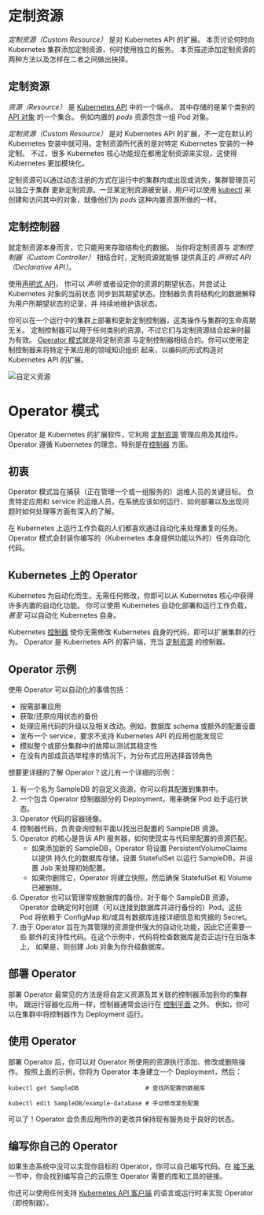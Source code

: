 # 定制资源

*定制资源（Custom Resource）* 是对 Kubernetes API 的扩展。 本页讨论何时向 Kubernetes 集群添加定制资源，何时使用独立的服务。 本页描述添加定制资源的两种方法以及怎样在二者之间做出抉择。

## 定制资源

*资源（Resource）* 是 [Kubernetes API](https://kubernetes.io/zh/docs/concepts/overview/kubernetes-api/) 中的一个端点， 其中存储的是某个类别的 [API 对象](https://kubernetes.io/zh/docs/concepts/overview/working-with-objects/kubernetes-objects/) 的一个集合。 例如内置的 *pods* 资源包含一组 Pod 对象。

*定制资源（Custom Resource）* 是对 Kubernetes API 的扩展，不一定在默认的 Kubernetes 安装中就可用。定制资源所代表的是对特定 Kubernetes 安装的一种定制。 不过，很多 Kubernetes 核心功能现在都用定制资源来实现，这使得 Kubernetes 更加模块化。

定制资源可以通过动态注册的方式在运行中的集群内或出现或消失，集群管理员可以独立于集群 更新定制资源。一旦某定制资源被安装，用户可以使用 [kubectl](https://kubernetes.io/zh/docs/reference/kubectl/overview/) 来创建和访问其中的对象，就像他们为 *pods* 这种内置资源所做的一样。

## 定制控制器

就定制资源本身而言，它只能用来存取结构化的数据。 当你将定制资源与 *定制控制器（Custom Controller）* 相结合时，定制资源就能够 提供真正的 *声明式 API（Declarative API）*。

使用[声明式 API](https://kubernetes.io/zh/docs/concepts/overview/kubernetes-api/)， 你可以 *声明* 或者设定你的资源的期望状态，并尝试让 Kubernetes 对象的当前状态 同步到其期望状态。控制器负责将结构化的数据解释为用户所期望状态的记录，并 持续地维护该状态。

你可以在一个运行中的集群上部署和更新定制控制器，这类操作与集群的生命周期无关。 定制控制器可以用于任何类别的资源，不过它们与定制资源结合起来时最为有效。 [Operator 模式](https://coreos.com/blog/introducing-operators.html)就是将定制资源 与定制控制器相结合的。你可以使用定制控制器来将特定于某应用的领域知识组织 起来，以编码的形式构造对 Kubernetes API 的扩展。

![自定义资源](https://kubernetes.io/zh/docs/tasks/extend-kubernetes/custom-resources/custom-resource-definitions/)



# Operator 模式

Operator 是 Kubernetes 的扩展软件，它利用 [定制资源](https://kubernetes.io/zh/docs/concepts/extend-kubernetes/api-extension/custom-resources/) 管理应用及其组件。 Operator 遵循 Kubernetes 的理念，特别是在[控制器](https://kubernetes.io/zh/docs/concepts/architecture/controller/) 方面。

## 初衷

Operator 模式旨在捕获（正在管理一个或一组服务的）运维人员的关键目标。 负责特定应用和 service 的运维人员，在系统应该如何运行、如何部署以及出现问题时如何处理等方面有深入的了解。

在 Kubernetes 上运行工作负载的人们都喜欢通过自动化来处理重复的任务。 Operator 模式会封装你编写的（Kubernetes 本身提供功能以外的）任务自动化代码。

## Kubernetes 上的 Operator

Kubernetes 为自动化而生。无需任何修改，你即可以从 Kubernetes 核心中获得许多内置的自动化功能。 你可以使用 Kubernetes 自动化部署和运行工作负载， *甚至* 可以自动化 Kubernetes 自身。

Kubernetes [控制器](https://kubernetes.io/zh/docs/concepts/architecture/controller/) 使你无需修改 Kubernetes 自身的代码，即可以扩展集群的行为。 Operator 是 Kubernetes API 的客户端，充当 [定制资源](https://kubernetes.io/zh/docs/concepts/extend-kubernetes/api-extension/custom-resources/) 的控制器。

## Operator 示例

使用 Operator 可以自动化的事情包括：

- 按需部署应用
- 获取/还原应用状态的备份
- 处理应用代码的升级以及相关改动。例如，数据库 schema 或额外的配置设置
- 发布一个 service，要求不支持 Kubernetes API 的应用也能发现它
- 模拟整个或部分集群中的故障以测试其稳定性
- 在没有内部成员选举程序的情况下，为分布式应用选择首领角色

想要更详细的了解 Operator？这儿有一个详细的示例：

1. 有一个名为 SampleDB 的自定义资源，你可以将其配置到集群中。
2. 一个包含 Operator 控制器部分的 Deployment，用来确保 Pod 处于运行状态。
3. Operator 代码的容器镜像。
4. 控制器代码，负责查询控制平面以找出已配置的 SampleDB 资源。
5. Operator 的核心是告诉 API 服务器，如何使现实与代码里配置的资源匹配。
   - 如果添加新的 SampleDB，Operator 将设置 PersistentVolumeClaims 以提供 持久化的数据库存储，设置 StatefulSet 以运行 SampleDB，并设置 Job 来处理初始配置。
   - 如果你删除它，Operator 将建立快照，然后确保 StatefulSet 和 Volume 已被删除。
6. Operator 也可以管理常规数据库的备份。对于每个 SampleDB 资源，Operator 会确定何时创建（可以连接到数据库并进行备份的）Pod。这些 Pod 将依赖于 ConfigMap 和/或具有数据库连接详细信息和凭据的 Secret。
7. 由于 Operator 旨在为其管理的资源提供强大的自动化功能，因此它还需要一些 额外的支持性代码。在这个示例中，代码将检查数据库是否正运行在旧版本上， 如果是，则创建 Job 对象为你升级数据库。

## 部署 Operator

部署 Operator 最常见的方法是将自定义资源及其关联的控制器添加到你的集群中。 跟运行容器化应用一样，控制器通常会运行在 [控制平面](https://kubernetes.io/zh/docs/reference/glossary/?all=true#term-control-plane) 之外。 例如，你可以在集群中将控制器作为 Deployment 运行。

## 使用 Operator

部署 Operator 后，你可以对 Operator 所使用的资源执行添加、修改或删除操作。 按照上面的示例，你将为 Operator 本身建立一个 Deployment，然后：

```shell
kubectl get SampleDB                   # 查找所配置的数据库

kubectl edit SampleDB/example-database # 手动修改某些配置
```

可以了！Operator 会负责应用所作的更改并保持现有服务处于良好的状态。

## 编写你自己的 Operator

如果生态系统中没可以实现你目标的 Operator，你可以自己编写代码。在 [接下来](https://kubernetes.io/zh/docs/concepts/extend-kubernetes/operator/#what-s-next)一节中，你会找到编写自己的云原生 Operator 需要的库和工具的链接。

你还可以使用任何支持 [Kubernetes API 客户端](https://kubernetes.io/zh/docs/reference/using-api/client-libraries/) 的语言或运行时来实现 Operator（即控制器）。